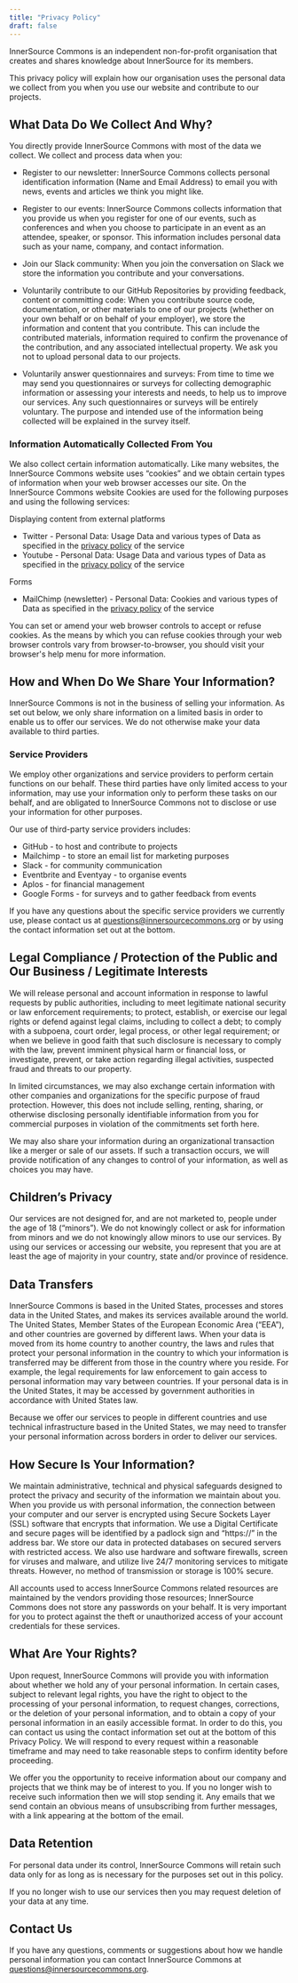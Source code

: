 ```yaml
---
title: "Privacy Policy"
draft: false
---
```

InnerSource Commons is an independent non-for-profit organisation that creates and shares knowledge about InnerSource for its members. 

This privacy policy will explain how our organisation uses the personal data we collect from you when you use our website and contribute to our projects.

## What Data Do We Collect And Why?

You directly provide InnerSource Commons with most of the data we collect. We collect and process data when you:

- Register to our newsletter: InnerSource Commons collects personal identification information (Name and Email Address) to email you with news, events and articles we think you might like.

- Register to our events: InnerSource Commons collects information that you provide us when you register for one of our events, such as conferences and when you choose to participate in an event as an attendee, speaker, or sponsor. This information includes personal data such as your name, company, and contact information.

- Join our Slack community: When you join the conversation on Slack we store the information you contribute and your conversations.

- Voluntarily contribute to our GitHub Repositories by providing feedback, content or committing code: When you contribute source code, documentation, or other materials to one of our projects (whether on your own behalf or on behalf of your employer), we store the information and content that you contribute. This can include the contributed materials, information required to confirm the provenance of the contribution, and any associated intellectual property. We ask you not to upload personal data to our projects.

- Voluntarily answer questionnaires and surveys: From time to time we may send you questionnaires or surveys for collecting demographic information or assessing your interests and needs, to help us to improve our services. Any such questionnaires or surveys will be entirely voluntary. The purpose and intended use of the information being collected will be explained in the survey itself.

### Information Automatically Collected From You

We also collect certain information automatically. Like many websites, the InnerSource Commons  website uses “cookies” and we obtain certain types of information when your web browser accesses our site. On the InnerSource Commons website Cookies are used for the following purposes and using the following services:
 
Displaying content from external platforms

- Twitter - Personal Data: Usage Data and various types of Data as specified in the [privacy policy](https://twitter.com/en/privacy) of the service
- Youtube - Personal Data: Usage Data and various types of Data as specified in the [privacy policy](https://policies.google.com/privacy) of the service

Forms

- MailChimp (newsletter) - Personal Data: Cookies and various types of Data as specified in the [privacy policy](https://mailchimp.com/legal/privacy/) of the service

You can set or amend your web browser controls to accept or refuse cookies. As the means by which you can refuse cookies through your web browser controls vary from browser-to-browser, you should visit your browser's help menu for more information.

## How and When Do We Share Your Information?

InnerSource Commons is not in the business of selling your information. As set out below, we only share information on a limited basis in order to enable us to offer our services. We do not otherwise make your data available to third parties.  

### Service Providers

We employ other organizations and service providers to perform certain functions on our behalf. These third parties have only limited access to your information, may use your information only to perform these tasks on our behalf, and are obligated to InnerSource Commons not to disclose or use your information for other purposes. 

Our use of third-party service providers includes:
- GitHub - to host and contribute to projects
- Mailchimp - to store an email list for marketing purposes
- Slack - for community communication
- Eventbrite and Eventyay - to organise events
- Aplos - for financial management
- Google Forms - for surveys and to gather feedback from events

If you have any questions about the specific service providers we currently use, please contact us at questions@innersourcecommons.org or by using the contact information set out at the bottom.

## Legal Compliance / Protection of the Public and Our Business / Legitimate Interests 

We will release personal and account information in response to lawful requests by public authorities, including to meet legitimate national security or law enforcement requirements; to protect, establish, or exercise our legal rights or defend against legal claims, including to collect a debt; to comply with a subpoena, court order, legal process, or other legal requirement; or when we believe in good faith that such disclosure is necessary to comply with the law, prevent imminent physical harm or financial loss, or investigate, prevent, or take action regarding illegal activities, suspected fraud and threats to our property.

In limited circumstances, we may also exchange certain information with other companies and organizations for the specific purpose of fraud protection. However, this does not include selling, renting, sharing, or otherwise disclosing personally identifiable information from you for commercial purposes in violation of the commitments set forth here.

We may also share your information during an organizational transaction like a merger or sale of our assets. If such a transaction occurs, we will provide notification of any changes to control of your information, as well as choices you may have.

## Children’s Privacy

Our services are not designed for, and are not marketed to, people under the age of 18 (“minors”). We do not knowingly collect or ask for information from minors and we do not knowingly allow minors to use our services. By using our services or accessing our website, you represent that you are at least the age of majority in your country, state and/or province of residence.

## Data Transfers

InnerSource Commons is based in the United States, processes and stores data in the United States, and makes its services available around the world. The United States, Member States of the European Economic Area (“EEA”), and other countries are governed by different laws. When your data is moved from its home country to another country, the laws and rules that protect your personal information in the country to which your information is transferred may be different from those in the country where you reside. For example, the legal requirements for law enforcement to gain access to personal information may vary between countries. If your personal data is in the United States, it may be accessed by government authorities in accordance with United States law.

Because we offer our services to people in different countries and use technical infrastructure based in the United States, we may need to transfer your personal information across borders in order to deliver our services.

## How Secure Is Your Information?

We maintain administrative, technical and physical safeguards designed to protect the privacy and security of the information we maintain about you. When you provide us with personal information, the connection between your computer and our server is encrypted using Secure Sockets Layer (SSL) software that encrypts that information. We use a Digital Certificate and secure pages will be identified by a padlock sign and “https://” in the address bar. We store our data in protected databases on secured servers with restricted access. We also use hardware and software firewalls, screen for viruses and malware, and utilize live 24/7 monitoring services to mitigate threats. However, no method of transmission or storage is 100% secure. 

All accounts used to access InnerSource Commons related resources are maintained by the vendors providing those resources; InnerSource Commons does not store any passwords on your behalf. It is very important for you to protect against the theft or unauthorized access of your account credentials for these services. 

## What Are Your Rights?

Upon request, InnerSource Commons will provide you with information about whether we hold any of your personal information. In certain cases, subject to relevant legal rights, you have the right to object to the processing of your personal information, to request changes, corrections, or the deletion of your personal information, and to obtain a copy of your personal information in an easily accessible format. In order to do this, you can contact us using the contact information set out at the bottom of this Privacy Policy. We will respond to every request within a reasonable timeframe and may need to take reasonable steps to confirm identity before proceeding.

We offer you the opportunity to receive information about our company and projects that we think may be of interest to you. If you no longer wish to receive such information then we will stop sending it. Any emails that we send contain an obvious means of unsubscribing from further messages, with a link appearing at the bottom of the email. 

## Data Retention

For personal data under its control, InnerSource Commons will retain such data only for as long as is necessary for the purposes set out in this policy.

If you no longer wish to use our services then you may request deletion of your data at any time. 

## Contact Us

If you have any questions, comments or suggestions about how we handle personal information you can contact InnerSource Commons at questions@innersourcecommons.org.
